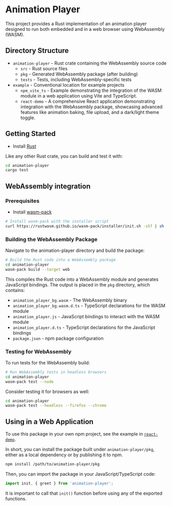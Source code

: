 # Animation Player

This project provides a Rust implementation of an animation player designed to run
both embedded and in a web browser using WebAssembly (WASM).

## Directory Structure

- `animation-player` - Rust crate containing the WebAssembly source code
  - `src` - Rust source files
  - `pkg` - Generated WebAssembly package (after building)
  - `tests` - Tests, including WebAssembly-specific tests
- `example` - Conventional location for example projects
  - `npm_vite_ts` - Example demonstrating the integration of the WASM module in a web application using Vite and TypeScript.
  - `react-demo` - A comprehensive React application demonstrating integration with the WebAssembly package, showcasing advanced features like animation baking, file upload, and a dark/light theme toggle.

## Getting Started

- Install [Rust](https://www.rust-lang.org/tools/install)

Like any other Rust crate, you can build and test it with:

```bash
cd animation-player
cargo test
```

## WebAssembly integration

### Prerequisites

- Install [wasm-pack](https://rustwasm.github.io/wasm-pack/installer/)

```bash
# Install wasm-pack with the installer script
curl https://rustwasm.github.io/wasm-pack/installer/init.sh -sSf | sh
```

### Building the WebAssembly Package

Navigate to the animation-player directory and build the package:

```bash
# Build the Rust code into a WebAssembly package
cd animation-player
wasm-pack build --target web
```

This compiles the Rust code into a WebAssembly module and generates JavaScript bindings. The output is placed in the `pkg` directory, which contains:

- `animation_player_bg.wasm` - The WebAssembly binary
- `animation_player_bg.wasm.d.ts` - TypeScript declarations for the WASM module
- `animation_player.js` - JavaScript bindings to interact with the WASM module
- `animation_player.d.ts` - TypeScript declarations for the JavaScript bindings
- `package.json` - npm package configuration

### Testing for WebAssembly

To run tests for the WebAssembly build:

```bash
# Run WebAssembly tests in headless browsers
cd animation-player
wasm-pack test --node
```

Consider testing it for browsers as well:

```bash
cd animation-player
wasm-pack test --headless --firefox --chrome
```

## Using in a Web Application

To use this package in your own npm project,
see the example in [`react-demo`](react-demo/README.md).

In short, you can install the package built under `animation-player/pkg`,
either as a local dependency or by publishing it to npm.

```bash
npm install /path/to/animation-player/pkg
```

Then, you can import the package in your JavaScript/TypeScript code:

```typescript
import init, { greet } from 'animation-player';
```

It is important to call that `init()` function before using any of the exported functions.
